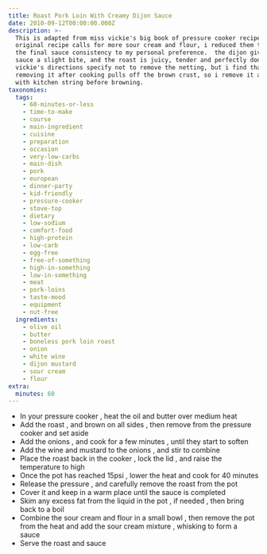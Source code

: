 ```yaml
---
title: Roast Pork Loin With Creamy Dijon Sauce
date: 2010-09-12T00:00:00.000Z
description: >-
  This is adapted from miss vickie's big book of pressure cooker recipes.  the
  original recipe calls for more sour cream and flour, i reduced them to change
  the final sauce consistency to my personal preference.  the dijon gives the
  sauce a slight bite, and the roast is juicy, tender and perfectly done. miss
  vickie's directions specify not to remove the netting, but i find that
  removing it after cooking pulls off the brown crust, so i remove it and tie
  with kitchen string before browning.
taxonomies:
  tags:
    - 60-minutes-or-less
    - time-to-make
    - course
    - main-ingredient
    - cuisine
    - preparation
    - occasion
    - very-low-carbs
    - main-dish
    - pork
    - european
    - dinner-party
    - kid-friendly
    - pressure-cooker
    - stove-top
    - dietary
    - low-sodium
    - comfort-food
    - high-protein
    - low-carb
    - egg-free
    - free-of-something
    - high-in-something
    - low-in-something
    - meat
    - pork-loins
    - taste-mood
    - equipment
    - nut-free
  ingredients:
    - olive oil
    - butter
    - boneless pork loin roast
    - onion
    - white wine
    - dijon mustard
    - sour cream
    - flour
extra:
  minutes: 60
---
```

 - In your pressure cooker , heat the oil and butter over medium heat
 - Add the roast , and brown on all sides , then remove from the pressure cooker and set aside
 - Add the onions , and cook for a few minutes , until they start to soften
 - Add the wine and mustard to the onions , and stir to combine
 - Place the roast back in the cooker , lock the lid , and raise the temperature to high
 - Once the pot has reached 15psi , lower the heat and cook for 40 minutes
 - Release the pressure , and carefully remove the roast from the pot
 - Cover it and keep in a warm place until the sauce is completed
 - Skim any excess fat from the liquid in the pot , if needed , then bring back to a boil
 - Combine the sour cream and flour in a small bowl , then remove the pot from the heat and add the sour cream mixture , whisking to form a sauce
 - Serve the roast and sauce
